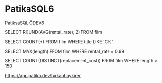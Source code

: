 # PatikaSQL6
PatiksaSQL ÖDEV6

SELECT ROUND(AVG(rental_rate), 2) FROM film

SELECT COUNT(*) FROM film WHERE title LIKE 'C%'

SELECT MAX(length) FROM film WHERE rental_rate = 0.99

SELECT COUNT(DISTINCT(replacement_cost)) FROM film WHERE length > 150

https://app.patika.dev/furkanhaykirer
